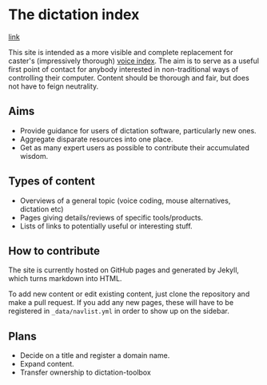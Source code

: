 
# The dictation index

[link](https://mrob95.github.io/dictation-index/)

This site is intended as a more visible and complete replacement for caster's (impressively thorough) [voice index](https://github.com/dictation-toolbox/caster/blob/develop/castervoice/doc/readthedocs/Voice_Index.md). The aim is to serve as a useful first point of contact for anybody interested in non-traditional ways of controlling their computer. Content should be thorough and fair, but does not have to feign neutrality.

## Aims
* Provide guidance for users of dictation software, particularly new ones.
* Aggregate disparate resources into one place.
* Get as many expert users as possible to contribute their accumulated wisdom.

## Types of content
* Overviews of a general topic (voice coding, mouse alternatives, dictation etc)
* Pages giving details/reviews of specific tools/products.
* Lists of links to potentially useful or interesting stuff.

## How to contribute
The site is currently hosted on GitHub pages and generated by Jekyll, which turns markdown into HTML.

To add new content or edit existing content, just clone the repository and make a pull request. If you add any new pages, these will have to be registered in `_data/navlist.yml` in order to show up on the sidebar. 

## Plans
* Decide on a title and register a domain name.
* Expand content.
* Transfer ownership to dictation-toolbox